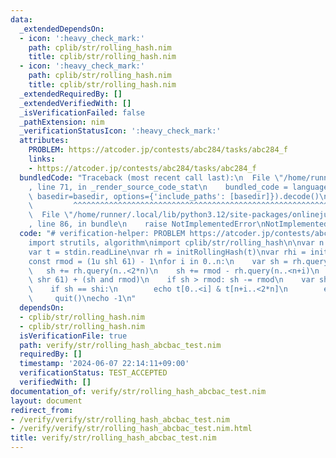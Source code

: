 ```yaml
---
data:
  _extendedDependsOn:
  - icon: ':heavy_check_mark:'
    path: cplib/str/rolling_hash.nim
    title: cplib/str/rolling_hash.nim
  - icon: ':heavy_check_mark:'
    path: cplib/str/rolling_hash.nim
    title: cplib/str/rolling_hash.nim
  _extendedRequiredBy: []
  _extendedVerifiedWith: []
  _isVerificationFailed: false
  _pathExtension: nim
  _verificationStatusIcon: ':heavy_check_mark:'
  attributes:
    PROBLEM: https://atcoder.jp/contests/abc284/tasks/abc284_f
    links:
    - https://atcoder.jp/contests/abc284/tasks/abc284_f
  bundledCode: "Traceback (most recent call last):\n  File \"/home/runner/.local/lib/python3.12/site-packages/onlinejudge_verify/documentation/build.py\"\
    , line 71, in _render_source_code_stat\n    bundled_code = language.bundle(stat.path,\
    \ basedir=basedir, options={'include_paths': [basedir]}).decode()\n          \
    \         ^^^^^^^^^^^^^^^^^^^^^^^^^^^^^^^^^^^^^^^^^^^^^^^^^^^^^^^^^^^^^^^^^^^^^^^^^^^^^^^^^\n\
    \  File \"/home/runner/.local/lib/python3.12/site-packages/onlinejudge_verify/languages/nim.py\"\
    , line 86, in bundle\n    raise NotImplementedError\nNotImplementedError\n"
  code: "# verification-helper: PROBLEM https://atcoder.jp/contests/abc284/tasks/abc284_f\n\
    import strutils, algorithm\nimport cplib/str/rolling_hash\n\nvar n = stdin.readLine.parseInt\n\
    var t = stdin.readLine\nvar rh = initRollingHash(t)\nvar rhi = initRollingHash(t.reversed)\n\
    const rmod = (1u shl 61) - 1\nfor i in 0..n:\n    var sh = rh.query(0..<i)\n \
    \   sh += rh.query(n..<2*n)\n    sh += rmod - rh.query(n..<n+i)\n    sh = (sh\
    \ shr 61) + (sh and rmod)\n    if sh > rmod: sh -= rmod\n    var shi = rhi.query(n-i..<2*n-i)\n\
    \    if sh == shi:\n        echo t[0..<i] & t[n+i..<2*n]\n        echo i\n   \
    \     quit()\necho -1\n"
  dependsOn:
  - cplib/str/rolling_hash.nim
  - cplib/str/rolling_hash.nim
  isVerificationFile: true
  path: verify/str/rolling_hash_abcbac_test.nim
  requiredBy: []
  timestamp: '2024-06-07 22:14:11+09:00'
  verificationStatus: TEST_ACCEPTED
  verifiedWith: []
documentation_of: verify/str/rolling_hash_abcbac_test.nim
layout: document
redirect_from:
- /verify/verify/str/rolling_hash_abcbac_test.nim
- /verify/verify/str/rolling_hash_abcbac_test.nim.html
title: verify/str/rolling_hash_abcbac_test.nim
---
```

